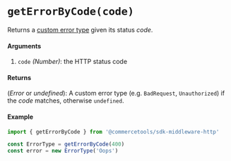 # `getErrorByCode(code)`

Returns a [custom error type](/docs/sdk/Glossary.md#httperrortype) given its status *code*.

#### Arguments

1. `code` *(Number)*: the HTTP status code

#### Returns

(*Error* or *undefined*): A custom error type (e.g. `BadRequest`, `Unauthorized`) if the *code* matches, otherwise `undefined`.

#### Example

```js
import { getErrorByCode } from '@commercetools/sdk-middleware-http'

const ErrorType = getErrorByCode(400)
const error = new ErrorType('Oops')
```
